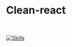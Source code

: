 # Clean-react

<br />

[![Skills](https://skillicons.dev/icons?i=react,typescript,jest)](https://skillicons.dev)
